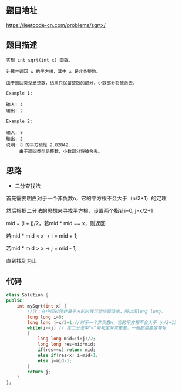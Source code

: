 ## 题目地址
https://leetcode-cn.com/problems/sqrtx/

## 题目描述
```
实现 int sqrt(int x) 函数。

计算并返回 x 的平方根，其中 x 是非负整数。

由于返回类型是整数，结果只保留整数的部分，小数部分将被舍去。

Example 1:

输入: 4
输出: 2

Example 2:

输入: 8
输出: 2
说明: 8 的平方根是 2.82842..., 
     由于返回类型是整数，小数部分将被舍去。

```

## 思路

- 二分查找法

首先需要明白对于一个非负数n，它的平方根不会大于（n/2+1）的定理

然后根据二分法的思想来寻找平方根，设置两个指针i=0, j=x/2+1

mid = (i + j)/2，若mid * mid == x，则返回

若mid * mid < x -> i = mid + 1;

若mid * mid > x -> j = mid - 1;

直到找到为止

## 代码
```c++
class Solution {
public:
    int mySqrt(int x) {
        //注：在中间过程计算平方的时候可能出现溢出，所以用long long。
        long long i=0;
        long long j=x/2+1;//对于一个非负数n，它的平方根不会大于（n/2+1）
        while(i<=j)	// 在二分法中“=”号判定非常重要，一般都需要取等号
        {
            long long mid=(i+j)/2;
            long long res=mid*mid;
            if(res==x) return mid;
            else if(res<x) i=mid+1;
            else j=mid-1;
        }
        return j;
    }
};

```
